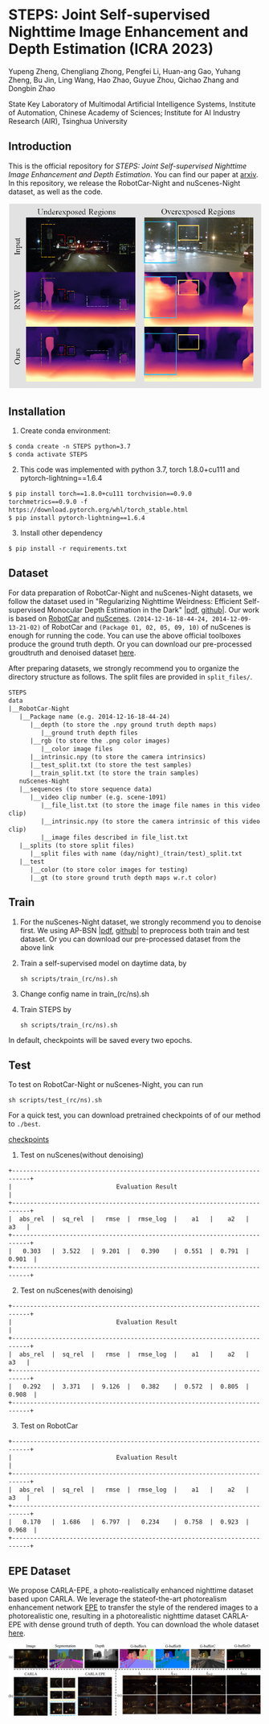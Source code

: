 # STEPS: Joint Self-supervised Nighttime Image Enhancement and Depth Estimation (ICRA 2023)
Yupeng Zheng, Chengliang Zhong, Pengfei Li, Huan-ang Gao, Yuhang Zheng, Bu Jin, Ling Wang, Hao Zhao, Guyue Zhou, Qichao Zhang and Dongbin Zhao

State Key Laboratory of Multimodal Artificial Intelligence Systems, Institute of Automation, Chinese Academy of Sciences; Institute for AI Industry Research (AIR), Tsinghua University

## Introduction

This is the official repository for *STEPS: Joint Self-supervised Nighttime Image Enhancement and Depth Estimation*. You can find our paper at [arxiv](https://arxiv.org/abs/2302.01334). In this repository, we release the RobotCar-Night and nuScenes-Night dataset, as well as the code.

![image-20211002220051137](README.assets/teaser.png)

## Installation

1. Create conda environment:

```
$ conda create -n STEPS python=3.7
$ conda activate STEPS
```

2. This code was implemented with python 3.7, torch 1.8.0+cu111 and pytorch-lightning==1.6.4
```
$ pip install torch==1.8.0+cu111 torchvision==0.9.0 torchmetrics==0.9.0 -f https://download.pytorch.org/whl/torch_stable.html 
$ pip install pytorch-lightning==1.6.4
```

3. Install other dependency
```
$ pip install -r requirements.txt
```

## Dataset

For data preparation of RobotCar-Night and nuScenes-Night datasets, we follow the dataset used in "Regularizing Nighttime Weirdness: Efficient Self-supervised Monocular Depth Estimation in the Dark" |[pdf](https://arxiv.org/abs/2108.03830), [github](https://github.com/w2kun/RNW)|. Our work is based on [RobotCar](https://robotcar-dataset.robots.ox.ac.uk) and [nuScenes](https://www.nuscenes.org/nuscenes).  `(2014-12-16-18-44-24, 2014-12-09-13-21-02)` of RobotCar and `(Package 01, 02, 05, 09, 10)` of nuScenes is enough for running the code. You can use the above official toolboxes produce the ground truth depth. Or you can download our pre-processed groudtruth and denoised dataset [here](https://drive.google.com/drive/folders/1n2WsaGtB-tRiPyee-vAYF6Cd7EZr4RGe).


After preparing datasets, we strongly recommend you to organize the directory structure as follows. The split files are provided in `split_files/`.

```
STEPS
data
|__RobotCar-Night
   |__Package name (e.g. 2014-12-16-18-44-24)
      |__depth (to store the .npy ground truth depth maps)
         |__ground truth depth files
      |__rgb (to store the .png color images)
         |__color image files
      |__intrinsic.npy (to store the camera intrinsics)
      |__test_split.txt (to store the test samples)
      |__train_split.txt (to store the train samples)
   nuScenes-Night
   |__sequences (to store sequence data)
      |__video clip number (e.g. scene-1091)
         |__file_list.txt (to store the image file names in this video clip)
         |__intrinsic.npy (to store the camera intrinsic of this video clip)
         |__image files described in file_list.txt
   |__splits (to store split files)
      |__split files with name (day/night)_(train/test)_split.txt
   |__test
      |__color (to store color images for testing)
      |__gt (to store ground truth depth maps w.r.t color)
```

## Train
1. For the nuScenes-Night dataset, we strongly recommend you to denoise first. We using AP-BSN |[pdf](https://arxiv.org/abs/2203.11799), [github](https://github.com/wooseoklee4/AP-BSN)| to preprocess both train and test dataset. Or you can download our pre-processed dataset from the above link
2. Train a self-supervised model on daytime data, by

   ```shell
   sh scripts/train_(rc/ns).sh
   ```
3. Change config name in train_(rc/ns).sh
4. Train STEPS by

   ```shell
   sh scripts/train_(rc/ns).sh
   ```

In default, checkpoints will be saved every two epochs.

## Test
To test on RobotCar-Night or nuScenes-Night, you can run

```shell
sh scripts/test_(rc/ns).sh
```
For a quick test, you can download pretrained checkpoints of of our method to `./best`.

[checkpoints](https://drive.google.com/drive/folders/16bqgIYBDg4dd9eGFWYL6Cyp5xCs4-DbI)

1. Test on nuScenes(without denoising)
```shell
+---------------------------------------------------------------------------+
|                             Evaluation Result                             |
+---------------------------------------------------------------------------+
|  abs_rel  |  sq_rel  |   rmse  |  rmse_log  |    a1   |    a2   |    a3   |
+---------------------------------------------------------------------------+
|   0.303   |  3.522   |  9.201  |   0.390    |  0.551  |  0.791  |  0.901  |
+---------------------------------------------------------------------------+
```

2. Test on nuScenes(with denoising)
```shell
+---------------------------------------------------------------------------+
|                             Evaluation Result                             |
+---------------------------------------------------------------------------+
|  abs_rel  |  sq_rel  |   rmse  |  rmse_log  |    a1   |    a2   |    a3   |
+---------------------------------------------------------------------------+
|   0.292   |  3.371   |  9.126  |   0.382    |  0.572  |  0.805  |  0.908  |
+---------------------------------------------------------------------------+
```

3. Test on RobotCar
```shell
+---------------------------------------------------------------------------+
|                             Evaluation Result                             |
+---------------------------------------------------------------------------+
|  abs_rel  |  sq_rel  |   rmse  |  rmse_log  |    a1   |    a2   |    a3   |
+---------------------------------------------------------------------------+
|   0.170   |  1.686   |  6.797  |   0.234    |  0.758  |  0.923  |  0.968  |
+---------------------------------------------------------------------------+
```

## EPE Dataset
We propose CARLA-EPE, a photo-realistically enhanced nighttime dataset based upon CARLA. We leverage the stateof-the-art photorealism enhancement network [EPE](https://isl-org.github.io/PhotorealismEnhancement/) to transfer the style of the rendered images to a photorealistic one, resulting in a photorealistic nighttime dataset CARLA-EPE with dense ground truth of depth. You can download the whole dataset [here](https://drive.google.com/drive/folders/1n2WsaGtB-tRiPyee-vAYF6Cd7EZr4RGe).

![image-20211002220051137](README.assets/EPE.png)